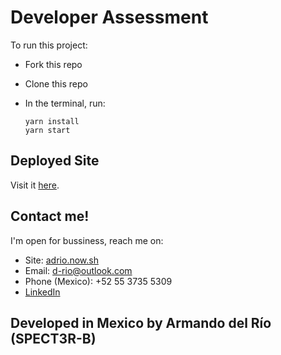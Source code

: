# Developer Assessment

To run this project:

- Fork this repo
- Clone this repo
- In the terminal, run:

  ```
  yarn install
  yarn start
  ```

## Deployed Site

Visit it [here](https://simpleshow-dev-test.vercel.app).

## Contact me!

I'm open for bussiness, reach me on:

- Site: [adrio.now.sh](https://adrio.now.sh/)
- Email: [d-rio@outlook.com](https://d-rio@outlook.com/)
- Phone (Mexico): +52 55 3735 5309
- [LinkedIn](https://www.linkedin.com/in/adrio1992/)

## Developed in Mexico by Armando del Río (SPECT3R-B)
